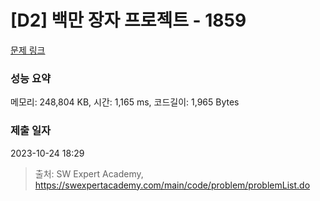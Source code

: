 # [D2] 백만 장자 프로젝트 - 1859 

[문제 링크](https://swexpertacademy.com/main/code/problem/problemDetail.do?contestProbId=AV5LrsUaDxcDFAXc) 

### 성능 요약

메모리: 248,804 KB, 시간: 1,165 ms, 코드길이: 1,965 Bytes

### 제출 일자

2023-10-24 18:29



> 출처: SW Expert Academy, https://swexpertacademy.com/main/code/problem/problemList.do